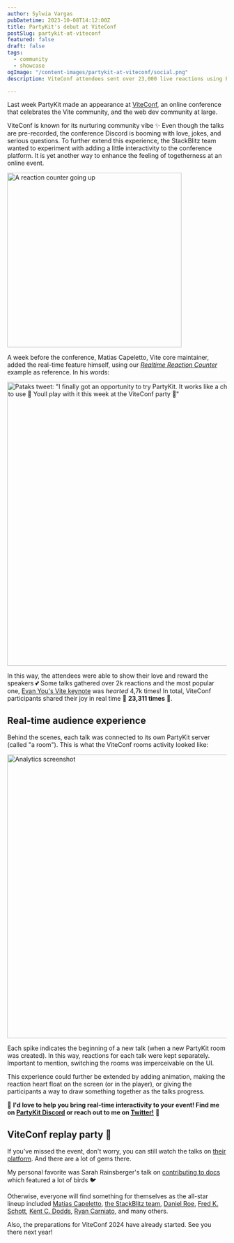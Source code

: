 ```yaml
---
author: Sylwia Vargas
pubDatetime: 2023-10-08T14:12:00Z
title: PartyKit's debut at ViteConf
postSlug: partykit-at-viteconf
featured: false
draft: false
tags:
  - community
  - showcase
ogImage: "/content-images/partykit-at-viteconf/social.png"
description: ViteConf attendees sent over 23,000 live reactions using PartyKit.

---
```


Last week PartyKit made an appearance at [ViteConf](https://viteconf.org/23), an online conference that celebrates the Vite community, and the web dev community at large.

ViteConf is known for its nurturing community vibe ✨ Even though the talks are pre-recorded, the conference Discord is booming with love, jokes, and serious questions. To further extend this experience, the StackBlitz team wanted to experiment with adding a little interactivity to the conference platform. It is yet another way to enhance the feeling of togetherness at an online event.

<img style="width:400px; height: auto;" src="/content-images/partykit-at-viteconf/hearts-go-up.gif" alt='A reaction counter going up'>

A week before the conference, Matias Capeletto, Vite core maintainer, added the real-time feature himself, using our [*Realtime Reaction Counter*](https://github.com/partykit/example-reactions) example as reference. In his words:

<a href="https://twitter.com/patak_dev/status/1708849034201268561" target="_blank" rel="noopener noreferrer"><img style="width:650px; height: auto;" src="/content-images/partykit-at-viteconf/patak-partykit.png" alt='Pataks tweet: "I finally got an opportunity to try PartyKit. It works like a charm. A true pleasure to use 💜 Youll play with it this week at the ViteConf party 🍿"'></a>

In this way, the attendees were able to show their love and reward the speakers 💕 Some talks gathered over 2k reactions and the most popular one, [Evan You's Vite keynote](https://viteconf.org/23/replay/vite_keynote) was *hearted* 4,7k times! In total, ViteConf participants shared their joy in real time <nobr>🎈 **23,311 times** 🎈.</nobr>

## Real-time audience experience

Behind the scenes, each talk was connected to its own PartyKit server (called "a room"). This is what the ViteConf rooms activity looked like:

<img style="width:650px; height: auto;" src="/content-images/partykit-at-viteconf/viteconf-analytics.png" alt='Analytics screenshot'>

Each spike indicates the beginning of a new talk (when a new PartyKit room was created). In this way, reactions for each talk were kept separately. Important to mention, switching the rooms was imperceivable on the UI.

This experience could further be extended by adding animation, making the reaction heart float on the screen (or in the player), or giving the participants a way to draw something together as the talks progress.

🎈 **I'd love to help you bring real-time interactivity to your event! Find me on <a href="https://discord.gg/8RXNx7ED3j" target="_blank" rel="noopener noreferrer">PartyKit Discord</a> or reach out to me on <a href="https://twitter.com/sylwiavargas" target="_blank" rel="noopener noreferrer">Twitter!</a>** 🎈

## ViteConf replay party 🍿

If you've missed the event, don't worry, you can still watch the talks on [their platform](https://viteconf.org/23/replay). And there are a lot of gems there.

My personal favorite was Sarah Rainsberger's talk on [contributing to docs](https://viteconf.org/23/replay/docs) which featured a lot of birds 🐦

Otherwise, everyone will find something for themselves as the all-star lineup included [Matias Capeletto](https://viteconf.org/23/replay/vite_philosophy), [the StackBlitz team](https://viteconf.org/23/replay/stackblitz_keynote), [Daniel Roe](https://viteconf.org/23/replay/nuxt), [Fred K. Schott](https://viteconf.org/23/replay/astro), [Kent C. Dodds](https://viteconf.org/23/replay/vite_react_router), [Ryan Carniato](https://viteconf.org/23/replay/solid), and many others.

Also, the preparations for ViteConf 2024 have already started. See you there next year!